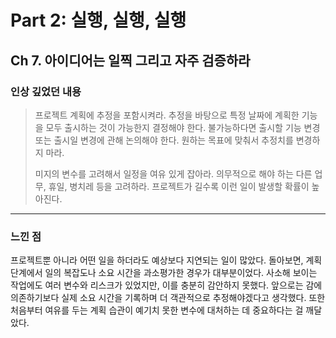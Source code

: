 # Part 2: 실행, 실행, 실행

## Ch 7. 아이디어는 일찍 그리고 자주 검증하라

### 인상 깊었던 내용

> 프로젝트 계획에 추정을 포함시켜라. 
추정을 바탕으로 특정 날짜에 계획한 기능을 모두 출시하는 것이 가능한지 결정해야 한다. 불가능하다면 출시할 기능 변경 또는 출시일 변경에 관해 논의해야 한다. 원하는 목표에 맞춰서 추정치를 변경하지 마라.
>
> 미지의 변수를 고려해서 일정을 여유 있게 잡아라. 
의무적으로 해야 하는 다른 업무, 휴일, 병치레 등을 고려하라. 프로젝트가 길수록 이런 일이 발생할 확률이 높아진다.
---

### 느낀 점

프로젝트뿐 아니라 어떤 일을 하더라도 예상보다 지연되는 일이 많았다. 돌아보면, 계획 단계에서 일의 복잡도나 소요 시간을 과소평가한 경우가 대부분이었다. 사소해 보이는 작업에도 여러 변수와 리스크가 있었지만, 이를 충분히 감안하지 못했다.
앞으로는 감에 의존하기보다 실제 소요 시간을 기록하며 더 객관적으로 추정해야겠다고 생각했다. 또한 처음부터 여유를 두는 계획 습관이 예기치 못한 변수에 대처하는 데 중요하다는 걸 깨달았다.
